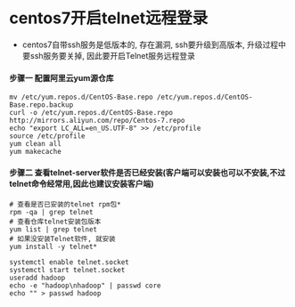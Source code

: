 # centos7开启telnet远程登录
* centos7自带ssh服务是低版本的, 存在漏洞, ssh要升级到高版本, 升级过程中要ssh服务要关掉, 因此要开启Telnet服务远程登录

#### 步骤一 配置阿里云yum源仓库 
```
mv /etc/yum.repos.d/CentOS-Base.repo /etc/yum.repos.d/CentOS-Base.repo.backup
curl -o /etc/yum.repos.d/CentOS-Base.repo http://mirrors.aliyun.com/repo/Centos-7.repo
echo "export LC_ALL=en_US.UTF-8" >> /etc/profile
source /etc/profile
yum clean all
yum makecache
```

#### 步骤二 查看telnet-server软件是否已经安装(客户端可以安装也可以不安装,不过telnet命令经常用,因此也建议安装客户端)
```
# 查看是否已安装的telnet rpm包*
rpm -qa | grep telnet
# 查看仓库telnet安装包版本
yum list | grep telnet
# 如果没安装Telnet软件, 就安装
yum install -y telnet*
```

```
systemctl enable telnet.socket
systemctl start telnet.socket
useradd hadoop
echo -e "hadoop\nhadoop" | passwd core
echo "" > passwd hadoop
```